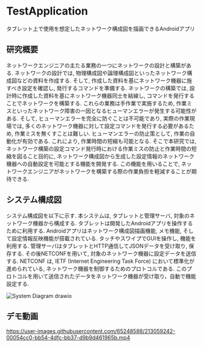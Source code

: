 # TestApplication
タブレット上で使用を想定したネットワーク構成図を描画できるAndroidアプリ

## 研究概要
ネットワークエンジニアの主たる業務の一つにネットワークの設計と構築がある. ネットワークの設計では,
物理構成図や論理構成図といったネットワーク構成図などの資料を作成する. そして, 作成した資料を基にネットワーク機器に施すべき設定を確認し, 発行するコマンドを準備する.
ネットワークの構築では, 設計時に作成した資料を基にネットワーク機器同士を結線し, コマンドを発行することでネットワークを構築する.
これらの業務は手作業で実施するため, 作業ミスといったネットワーク障害の一因となるヒューマンエラーが発生する可能性がある.
そして, ヒューマンエラーを完全に防ぐことは不可能であり, 実際の作業現場では, 多くのネットワーク機器に対して設定コマンドを発行する必要があるため, 作業ミスを無くすことは難しい.
ヒューマンエラーの防止策として, 作業の自動化が有効である. これにより, 作業時間の短縮も可能となる.
そこで本研究では, ネットワーク構築の設定コマンド発行時における作業ミスの防止と作業時間の短縮を図ること目的に, 
ネットワーク構成図から生成した設定情報のネットワーク機器への自動設定を可能とする機能を開発する.
この機能を用いることで, ネットワークエンジニアがネットワークを構築する際の作業負担を軽減することが期待できる.

## システム構成図
システム構成図を以下に示す. 本システムは, タブレットと管理サーバ, 対象のネットワーク機器から構成する. 
タブレットは開発したAndroidアプリを操作するために利用する. Androidアプリはネットワーク構成図描画機能, メモ機能, そして設定情報反映機能が搭載されている.
タッチやスワイプでGUIを操作し, 機能を利用する. 管理サーバはタブレットとHTTP通信してJSONデータを受け取り, 保存する.
その後NETCONFを用いて, 対象のネットワーク機器に設定データを送信する.
NETCONF は, IETF (Internet Engineering Task Force) において標準化が進められている, ネットワーク機器を制御するためのプロトコルである.
このプロトコルを用いて送信されたデータをネットワーク機器が受け取り，自動で機能設定する.


![System Diagram drawio](https://user-images.githubusercontent.com/65248588/213059164-e06ac083-c6eb-4ac2-a00c-39f88c07bf27.png)


## デモ動画
https://user-images.githubusercontent.com/65248588/213059242-00054cc0-bb54-4dfc-bb37-d9b9d461965b.mp4

